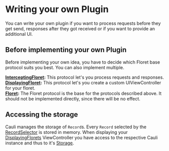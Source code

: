 # Writing your own Plugin

You can write your own plugin if you want to process requests before they get send, responses after they got received or if you want to provide an additional UI.

## Before implementing your own Plugin

Before implementing your own idea, you have to decide which Floret base protocol suits you best. You can also implement multiple.

**[InterceptingFloret](https://cauli.works/docs/Protocols/InterceptingFloret.html):** This protocol let's you process requests and responses.   
**[DisplayingFloret](https://cauli.works/docs/Protocols/DisplayingFloret.html):** This protocol let's you create a custom UIViewController for your floret.  
**[Floret](https://cauli.works/docs/Protocols/Floret.html):** The Floret protocol is the base for the protocols described above. It should not be implemented directly, since there will be no effect.

## Accessing the storage

Cauli manages the storage of `Record`s. Every `Record` selected by the [RecordSelector](https://cauli.works/docs/Structs/RecordSelector.html) is stored in memory. When displaying your [DisplayingFlorets](https://cauli.works/docs/Protocols/DisplayingFloret.html) ViewController you have access to the respective Cauli instance and thus to it's [Storage](https://cauli.works/docs/Protocols/Storage.html).
